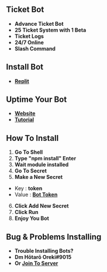 ## Ticket Bot
- **Advance Ticket Bot**
- **25 Ticket System with 1 Beta**
- **Ticket Logs**
- **24/7 Online**
- **Slash Command**
## Install Bot
- [**Replit**](https://replit.com/github/Hotaro9015/Ticket-Bot)
## Uptime Your Bot
- [**Website**](https://uptimerobot.com/)
- [**Tutorial**](https://youtu.be/-5ptk-Klfcw)
## How To Install
1. **Go To Shell**
2. **Type "npm install" Enter**
3. **Wait module installed**
4. **Go To Secret**
5. **Make a New Secret**
- Key : **token**
- Value : [**Bot Token**](https://discord.com/developers/applications)
6. **Click Add New Secret**
7. **Click Run**
8. **Enjoy You Bot**
## Bug & Problems Installing
- **Trouble Installing Bots?**
- **Dm Hōtarō Oreki#9015**
- **Or [Join To Server](https://dsc.gg/nezuko-cm)**

